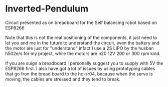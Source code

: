 # Inverted-Pendulum
Circuit presented as on breadboard for the Self balancing robot based on ESP8266

Note that this is not the real positioning of the components, it just need to let you and me in the future to understand the circuit, even the battery and the motor are just for "understand" infact I use a 2S LIPO by the husban h502e/s for my project, while the motors are n20 12V 200 or 300 rpm kind. 

If you are suign a breadboard I personally suggest you to supply with 5V the ESP8266 first. I also have got a lot of issues by using  prototyping cables that go fron the bread board to the hc-sr04, because when the servo is moving, the cables are stressed and they tend to break.   

